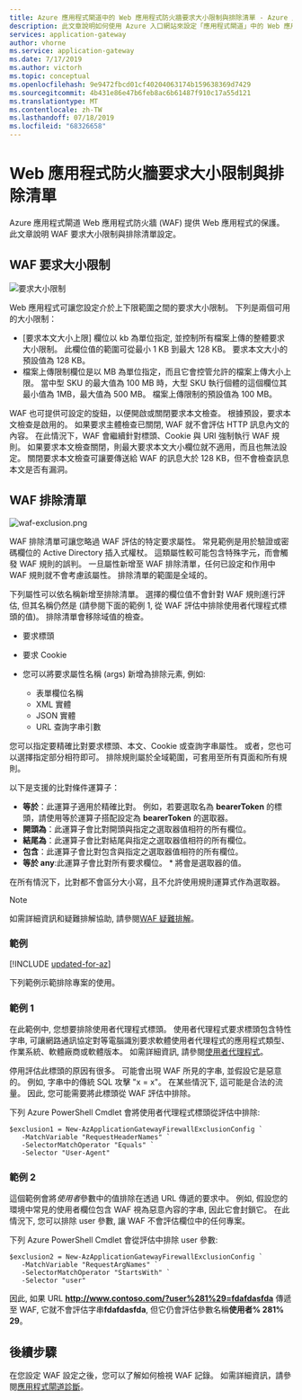 ```yaml
---
title: Azure 應用程式閘道中的 Web 應用程式防火牆要求大小限制與排除清單 - Azure 入口網站
description: 此文章說明如何使用 Azure 入口網站來設定「應用程式閘道」中的 Web 應用程式防火牆要求大小限制與排除清單設定。
services: application-gateway
author: vhorne
ms.service: application-gateway
ms.date: 7/17/2019
ms.author: victorh
ms.topic: conceptual
ms.openlocfilehash: 9e9472fbcd01cf40204063174b159638369d7429
ms.sourcegitcommit: 4b431e86e47b6feb8ac6b61487f910c17a55d121
ms.translationtype: MT
ms.contentlocale: zh-TW
ms.lasthandoff: 07/18/2019
ms.locfileid: "68326658"
---
```

# <a name="web-application-firewall-request-size-limits-and-exclusion-lists"></a>Web 應用程式防火牆要求大小限制與排除清單

Azure 應用程式閘道 Web 應用程式防火牆 (WAF) 提供 Web 應用程式的保護。 此文章說明 WAF 要求大小限制與排除清單設定。

## <a name="waf-request-size-limits"></a>WAF 要求大小限制

![要求大小限制](media/application-gateway-waf-configuration/waf-requestsizelimit.png)

Web 應用程式可讓您設定介於上下限範圍之間的要求大小限制。 下列是兩個可用的大小限制：

- [要求本文大小上限] 欄位以 kb 為單位指定, 並控制所有檔案上傳的整體要求大小限制。 此欄位值的範圍可從最小 1 KB 到最大 128 KB。 要求本文大小的預設值為 128 KB。
- 檔案上傳限制欄位是以 MB 為單位指定，而且它會控管允許的檔案上傳大小上限。 當中型 SKU 的最大值為 100 MB 時，大型 SKU 執行個體的這個欄位其最小值為 1MB，最大值為 500 MB。 檔案上傳限制的預設值為 100 MB。

WAF 也可提供可設定的旋鈕，以便開啟或關閉要求本文檢查。 根據預設，要求本文檢查是啟用的。 如果要求主體檢查已關閉, WAF 就不會評估 HTTP 訊息內文的內容。 在此情況下，WAF 會繼續針對標頭、Cookie 與 URI 強制執行 WAF 規則。 如果要求本文檢查關閉，則最大要求本文大小欄位就不適用，而且也無法設定。 關閉要求本文檢查可讓要傳送給 WAF 的訊息大於 128 KB，但不會檢查訊息本文是否有漏洞。

## <a name="waf-exclusion-lists"></a>WAF 排除清單

![waf-exclusion.png](media/application-gateway-waf-configuration/waf-exclusion.png)

WAF 排除清單可讓您略過 WAF 評估的特定要求屬性。 常見範例是用於驗證或密碼欄位的 Active Directory 插入式權杖。 這類屬性較可能包含特殊字元，而會觸發 WAF 規則的誤判。 一旦屬性新增至 WAF 排除清單，任何已設定和作用中 WAF 規則就不會考慮該屬性。 排除清單的範圍是全域的。

下列屬性可以依名稱新增至排除清單。 選擇的欄位值不會針對 WAF 規則進行評估, 但其名稱仍然是 (請參閱下面的範例 1, 從 WAF 評估中排除使用者代理程式標頭的值)。 排除清單會移除域值的檢查。

* 要求標頭
* 要求 Cookie
* 您可以將要求屬性名稱 (args) 新增為排除元素, 例如:

   * 表單欄位名稱
   * XML 實體
   * JSON 實體
   * URL 查詢字串引數

您可以指定要精確比對要求標頭、本文、Cookie 或查詢字串屬性。  或者，您也可以選擇指定部分相符即可。 排除規則屬於全域範圍，可套用至所有頁面和所有規則。

以下是支援的比對條件運算子：

- **等於**：此運算子適用於精確比對。 例如，若要選取名為 **bearerToken** 的標頭，請使用等於運算子搭配設定為 **bearerToken** 的選取器。
- **開頭為**：此運算子會比對開頭與指定之選取器值相符的所有欄位。
- **結尾為**：此運算子會比對結尾與指定之選取器值相符的所有欄位。
- **包含**：此運算子會比對包含與指定之選取器值相符的所有欄位。
- **等於 any**:此運算子會比對所有要求欄位。 * 將會是選取器的值。

在所有情況下，比對都不會區分大小寫，且不允許使用規則運算式作為選取器。

> [!NOTE]
> 如需詳細資訊和疑難排解協助, 請參閱[WAF 疑難排解](web-application-firewall-troubleshoot.md)。

### <a name="examples"></a>範例

[!INCLUDE [updated-for-az](../../includes/updated-for-az.md)]

下列範例示範排除專案的使用。

### <a name="example-1"></a>範例 1

在此範例中, 您想要排除使用者代理程式標頭。 使用者代理程式要求標頭包含特性字串, 可讓網路通訊協定對等電腦識別要求軟體使用者代理程式的應用程式類型、作業系統、軟體廠商或軟體版本。 如需詳細資訊, 請參閱[使用者代理程式](https://developer.mozilla.org/en-US/docs/Web/HTTP/Headers/User-Agent)。

停用評估此標頭的原因有很多。 可能會出現 WAF 所見的字串, 並假設它是惡意的。 例如, 字串中的傳統 SQL 攻擊 "x = x"。 在某些情況下, 這可能是合法的流量。 因此, 您可能需要將此標頭從 WAF 評估中排除。

下列 Azure PowerShell Cmdlet 會將使用者代理程式標頭從評估中排除:

```azurepowershell
$exclusion1 = New-AzApplicationGatewayFirewallExclusionConfig `
   -MatchVariable "RequestHeaderNames" `
   -SelectorMatchOperator "Equals" `
   -Selector "User-Agent"
```

### <a name="example-2"></a>範例 2

這個範例會將*使用者*參數中的值排除在透過 URL 傳遞的要求中。 例如, 假設您的環境中常見的使用者欄位包含 WAF 視為惡意內容的字串, 因此它會封鎖它。  在此情況下, 您可以排除 user 參數, 讓 WAF 不會評估欄位中的任何專案。

下列 Azure PowerShell Cmdlet 會從評估中排除 user 參數:

```azurepowershell
$exclusion2 = New-AzApplicationGatewayFirewallExclusionConfig `
   -MatchVariable "RequestArgNames" `
   -SelectorMatchOperator "StartsWith" `
   -Selector "user"
```
因此, 如果 URL **http://www.contoso.com/?user%281%29=fdafdasfda** 傳遞至 WAF, 它就不會評估字串**fdafdasfda**, 但它仍會評估參數名稱**使用者% 281% 29**。 

## <a name="next-steps"></a>後續步驟

在您設定 WAF 設定之後，您可以了解如何檢視 WAF 記錄。 如需詳細資訊，請參閱[應用程式閘道診斷](application-gateway-diagnostics.md#diagnostic-logging)。
